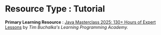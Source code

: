 # Resource Type : Tutorial
**Primary Learning Resource** : [Java Masterclass 2025: 130+ Hours of Expert Lessons](https://www.udemy.com/course/java-the-complete-java-developer-course/?couponCode=24T2MT120625G2) by *Tim Buchalka's Learning Programming Academy.*